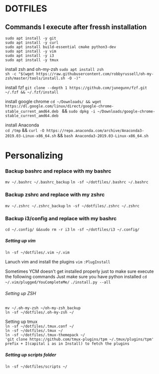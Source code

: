 # DOTFILES
## Commands I execute after fressh installation

`sudo apt install -y git` </br>
`sudo apt install -y curl` </br>
`sudo apt install build-essential cmake python3-dev` </br>
`sudo apt install -y vim` </br>
`sudo apt install -y i3` </br>
`sudo apt install -y tmux` </br>

install zsh and oh-my-zsh
`sudo apt install zsh` </br>
`sh -c "$(wget https://raw.githubusercontent.com/robbyrussell/oh-my-zsh/master/tools/install.sh -O -)"`


install fzf
`git clone --depth 1 https://github.com/junegunn/fzf.git ~/.fzf && ~/.fzf/install`

install google chrome
`cd ~/Downloads/ && wget https://dl.google.com/linux/direct/google-chrome-stable_current_amd64.deb ` && 
`sudo dpkg -i ~/Downloads/google-chrome-stable_current_amd64.deb`

install Anaconda<br>
`cd /tmp` &&
`curl -O https://repo.anaconda.com/archive/Anaconda3-2019.03-Linux-x86_64.sh` &&
`bash Anaconda3-2019.03-Linux-x86_64.sh`


# Personalizing

### Backup bashrc and replace with my bashrc
`mv ~/.bashrc ~/.bashrc_backup`
`ln -sf ~/dotfiles/.bashrc ~/.bashrc`

### Backup zshrc and replace with my zshrc
`mv ~/.zshrc ~/.zshrc_backup`
`ln -sf ~/dotfiles/.zshrc ~/.zshrc`

### Backup i3/config and replace with my bashrc
`cd ~/.config/ &&sudo rm -r i3`
`ln -sf ~/dotfiles/i3 ~/.config/`

##### Setting up vim
`ln -sf ~/dotfiles/.vim ~/.vim`

Lanuch vim and install the plugins
`vim`
`:PlugInstall`

Sometimes YCM doesn't get installed properly just to make sure execute the following commands
Just make sure you have python installed
`cd ~/.vim/plugged/YouCompleteMe/`
`./install.py --all`

###### Setting up ZSH
`mv ~/.oh-my-zsh ~/oh-my-zsh_backup` </br>
`ln -sf ~/dotfiles/.oh-my-zsh ~/`


Setting up tmux</br>
`ln -sf ~/dotfiles/.tmux.conf ~/`</br>
`ln -sf ~/dotfiles/.tmux ~/`</br>
`ln -sf ~/dotfiles/.tmux-themepack ~/`</br>
`'git clone https://github.com/tmux-plugins/tpm ~/.tmux/plugins/tpm'`</br>
`prefix + I(capital i as in Install) to fetch the plugins`</br>


##### Setting up scripts folder
`ln -sf ~/dotfiles/scripts ~/`</br>
